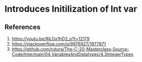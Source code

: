 # Introduces Initilization of Int var


## References
1. https://youtu.be/8jLOx1hD3_o?t=12179
2. https://stackoverflow.com/q/9976927/1977871
3. https://github.com/rutura/The-C-20-Masterclass-Source-Code/tree/main/04.VariablesAndDatatypes/4.3IntegerTypes


